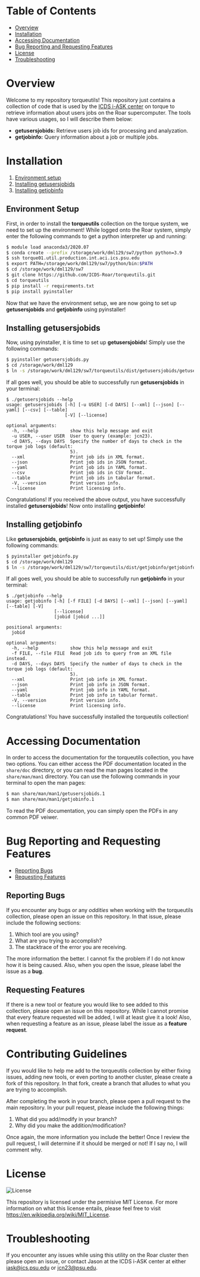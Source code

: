 # Table of Contents

* [Overview](#overview)
* [Installation](#installation)
* [Accessing Documentation](#accessing-documentation)
* [Bug Reporting and Requesting Features](#bug-reporting-and-requesting-features)
* [License](#license)
* [Troubleshooting](#troubleshooting)

# Overview
Welcome to my repository torqueutils! This repository just contains a collection of code that is used by the [ICDS i-ASK center](https://www.icds.psu.edu/) on torque to retrieve information about users jobs on the Roar supercomputer. The tools have various usages, so I will describe them below:

* **getusersjobids:** Retrieve users job ids for processing and analyzation.
* **getjobinfo:** Query information about a job or multiple jobs.

# Installation

1. [Environment setup](#environment-setup)
2. [Installing getusersjobids](#installing-getusersjobids)
3. [Installing getjobinfo](#installing-getjobinfo)

## Environment Setup

First, in order to install the **torqueutils** collection on the torque system, we need to set up the environment! While logged onto the Roar system, simply enter the following commands to get a python interpreter up and running:

```bash
$ module load anaconda3/2020.07
$ conda create --prefix /storage/work/dml129/sw7/python python=3.9
$ ssh torque01.util.production.int.aci.ics.psu.edu
$ export PATH=/storage/work/dml129/sw7/python/bin:$PATH
$ cd /storage/work/dml129/sw7
$ git clone https://github.com/ICDS-Roar/torqueutils.git
$ cd torqueutils
$ pip install -r requirements.txt
$ pip install pyinstaller
```

Now that we have the environment setup, we are now going to set up **getusersjobids** and **getjobinfo** using pyinstaller!

## Installing getusersjobids

Now, using pyinstaller, it is time to set up **getusersjobids**! Simply use the following commands:

```bash
$ pyinstaller getusersjobids.py
$ cd /storage/work/dml129
$ ln -s /storage/work/dml129/sw7/torqueutils/dist/getusersjobids/getusersjobids /storage/work/dml129/getusersjobids
```

If all goes well, you should be able to successfully run **getusersjobids** in your terminal:

```
$ ./getusersjobids --help
usage: getusersjobids [-h] [-u USER] [-d DAYS] [--xml] [--json] [--yaml] [--csv] [--table]
                      [-V] [--license]

optional arguments:
  -h, --help            show this help message and exit
  -u USER, --user USER  User to query (example: jcn23).
  -d DAYS, --days DAYS  Specify the number of days to check in the torque job logs (default:
                        5).
  --xml                 Print job ids in XML format.
  --json                Print job ids in JSON format.
  --yaml                Print job ids in YAML format.
  --csv                 Print job ids in CSV format.
  --table               Print job ids in tabular format.
  -V, --version         Print version info.
  --license             Print licensing info.
```

Congratulations! If you received the above output, you have successfully installed **getusersjobids**! Now onto installing **getjobinfo**!

## Installing getjobinfo

Like **getusersjobids**, **getjobinfo** is just as easy to set up! Simply use the following commands:

```bash
$ pyinstaller getjobinfo.py
$ cd /storage/work/dml129
$ ln -s /storage/work/dml129/sw7/torqueutils/dist/getjobinfo/getjobinfo /storage/work/dml129/getjobinfo
```

If all goes well, you should be able to successfully run **getjobinfo** in your terminal:

```
$ ./getjobinfo --help
usage: getjobinfo [-h] [-f FILE] [-d DAYS] [--xml] [--json] [--yaml] [--table] [-V]
                  [--license]
                  [jobid [jobid ...]]

positional arguments:
  jobid

optional arguments:
  -h, --help            show this help message and exit
  -f FILE, --file FILE  Read job ids to query from an XML file instead.
  -d DAYS, --days DAYS  Specify the number of days to check in the torque job logs (default:
                        5).
  --xml                 Print job info in XML format.
  --json                Print job info in JSON format.
  --yaml                Print job info in YAML format.
  --table               Print job info in tabular format.
  -V, --version         Print version info.
  --license             Print licensing info.
```

Congratulations! You have successfully installed the torqueutils collection!

# Accessing Documentation

In order to access the documentation for the torqueutils collection, you have two options. You can either access the PDF documentation located in the `share/doc` directory, or you can read the man pages located in the `share/man/man1` directory. You can use the following commands in your terminal to open the man pages:

```bash
$ man share/man/man1/getusersjobids.1
$ man share/man/man1/getjobinfo.1
```

To read the PDF documentation, you can simply open the PDFs in any common PDF veiwer. 

# Bug Reporting and Requesting Features

* [Reporting Bugs](#reporting-bugs)
* [Requesting Features](#requesting-features)

## Reporting Bugs
If you encounter any bugs or any *oddities* when working with the torqueutils collection, please open an issue on this repository. In that issue, please include the following sections:

1. Which tool are you using?
2. What are you trying to accomplish?
3. The stacktrace of the error you are receiving.

The more information the better. I cannot fix the problem if I do not know how it is being caused. Also, when you open the issue, please label the issue as a **bug**.

## Requesting Features
If there is a new tool or feature you would like to see added to this collection, please open an issue on this repository. While I cannot promise that every feature requested will be added, I will at least give it a look! Also, when requesting a feature as an issue, please label the issue as a **feature request**.

# Contributing Guidelines
If you would like to help me add to the torqueutils collection by either fixing issues, adding new tools, or even porting to another cluster, please create a fork of this repository. In that fork, create a branch that alludes to what you are trying to accomplish.

After completing the work in your branch, please open a pull request to the main repository. In your pull request, please include the following things:

1. What did you add/modify in your branch?
2. Why did you make the addition/modification?

Once again, the more information you include the better! Once I review the pull request, I will determine if it should be merged or not! If I say no, I will comment why.

# License

![License](https://img.shields.io/badge/license-MIT-brightgreen)

This repository is licensed under the permisive MIT License. For more information on what this license entails, please feel free to visit https://en.wikipedia.org/wiki/MIT_License.


# Troubleshooting
If you encounter any issues while using this utility on the Roar cluster then please open an issue, or contact Jason at the ICDS i-ASK center at either iask@ics.psu.edu or jcn23@psu.edu.
